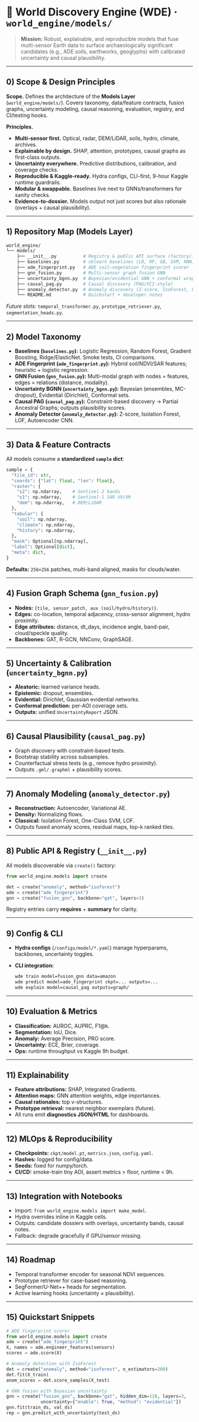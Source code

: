 # 🧠 World Discovery Engine (WDE) · `world_engine/models/`

> **Mission:** Robust, explainable, and reproducible models that fuse multi-sensor Earth data to surface archaeologically significant candidates (e.g., ADE soils, earthworks, geoglyphs) with calibrated uncertainty and causal plausibility.

---

## 0) Scope & Design Principles

**Scope.**
Defines the architecture of the **Models Layer** (`world_engine/models/`). Covers taxonomy, data/feature contracts, fusion graphs, uncertainty modeling, causal reasoning, evaluation, registry, and CI/testing hooks.

**Principles.**

* **Multi-sensor first.** Optical, radar, DEM/LiDAR, soils, hydro, climate, archives.
* **Explainable by design.** SHAP, attention, prototypes, causal graphs as first-class outputs.
* **Uncertainty everywhere.** Predictive distributions, calibration, and coverage checks.
* **Reproducible & Kaggle-ready.** Hydra configs, CLI-first, 9-hour Kaggle runtime guardrails.
* **Modular & swappable.** Baselines live next to GNNs/transformers for sanity checks.
* **Evidence-to-dossier.** Models output not just scores but also rationale (overlays + causal plausibility).

---

## 1) Repository Map (Models Layer)

```bash
world_engine/
└── models/
    ├── __init__.py          # Registry & public API surface (factory/imports)
    ├── baselines.py         # sklearn baselines (LR, RF, GB, SVM, KNN)
    ├── ade_fingerprint.py   # ADE soil–vegetation fingerprint scorer
    ├── gnn_fusion.py        # Multi-sensor graph fusion GNN
    ├── uncertainty_bgnn.py  # Bayesian/evidential GNN + conformal wrappers
    ├── causal_pag.py        # Causal discovery (PAG/FCI-style)
    ├── anomaly_detector.py  # Anomaly discovery (Z-score, IsoForest, LOF, AE-CNN)
    └── README.md            # Quickstart + developer notes
```

*Future slots:* `temporal_transformer.py`, `prototype_retriever.py`, `segmentation_heads.py`.

---

## 2) Model Taxonomy

* **Baselines (`baselines.py`):** Logistic Regression, Random Forest, Gradient Boosting, Ridge/ElasticNet. Smoke tests, CI comparisons.
* **ADE Fingerprint (`ade_fingerprint.py`):** Hybrid soil/NDVI/SAR features; heuristic + logistic regression.
* **GNN Fusion (`gnn_fusion.py`):** Multi-modal graph with nodes = features, edges = relations (distance, modality).
* **Uncertainty BGNN (`uncertainty_bgnn.py`):** Bayesian (ensembles, MC-dropout), Evidential (Dirichlet), Conformal sets.
* **Causal PAG (`causal_pag.py`):** Constraint-based discovery → Partial Ancestral Graphs; outputs plausibility scores.
* **Anomaly Detector (`anomaly_detector.py`):** Z-score, Isolation Forest, LOF, Autoencoder CNN.

---

## 3) Data & Feature Contracts

All models consume a **standardized `sample` dict**:

```python
sample = {
  "tile_id": str,
  "coords": {"lat": float, "lon": float},
  "raster": {
    "s2": np.ndarray,    # Sentinel-2 bands
    "s1": np.ndarray,    # Sentinel-1 SAR VV/VH
    "dem": np.ndarray,   # DEM/LiDAR
  },
  "tabular": {
    "soil": np.ndarray,
    "climate": np.ndarray,
    "history": np.ndarray,
  },
  "mask": Optional[np.ndarray],
  "label": Optional[dict],
  "meta": dict,
}
```

**Defaults:** `256×256` patches, multi-band aligned, masks for clouds/water.

---

## 4) Fusion Graph Schema (`gnn_fusion.py`)

* **Nodes:** `{tile, sensor_patch, aux (soil/hydro/history)}`.
* **Edges:** co-location, temporal adjacency, cross-sensor alignment, hydro proximity.
* **Edge attributes:** distance, dt\_days, incidence angle, band-pair, cloud/speckle quality.
* **Backbones:** GAT, R-GCN, NNConv, GraphSAGE.

---

## 5) Uncertainty & Calibration (`uncertainty_bgnn.py`)

* **Aleatoric:** learned variance heads.
* **Epistemic:** dropout, ensembles.
* **Evidential:** Dirichlet, Gaussian evidential networks.
* **Conformal prediction:** per-AOI coverage sets.
* **Outputs:** unified `UncertaintyReport` JSON.

---

## 6) Causal Plausibility (`causal_pag.py`)

* Graph discovery with constraint-based tests.
* Bootstrap stability across subsamples.
* Counterfactual stress tests (e.g., remove hydro proximity).
* Outputs `.gml/.graphml` + plausibility scores.

---

## 7) Anomaly Modeling (`anomaly_detector.py`)

* **Reconstruction:** Autoencoder, Variational AE.
* **Density:** Normalizing flows.
* **Classical:** Isolation Forest, One-Class SVM, LOF.
* Outputs fused anomaly scores, residual maps, top-k ranked tiles.

---

## 8) Public API & Registry (`__init__.py`)

All models discoverable via `create()` factory:

```python
from world_engine.models import create

det = create("anomaly", method="isoforest")
ade = create("ade_fingerprint")
gnn = create("fusion_gnn", backbone="gat", layers=3)
```

Registry entries carry **requires** + **summary** for clarity.

---

## 9) Config & CLI

* **Hydra configs** (`/configs/model/*.yaml`) manage hyperparams, backbones, uncertainty toggles.
* **CLI integration:**

  ```bash
  wde train model=fusion_gnn data=amazon
  wde predict model=ade_fingerprint ckpt=... outputs=...
  wde explain model=causal_pag outputs=graph/
  ```

---

## 10) Evaluation & Metrics

* **Classification:** AUROC, AUPRC, F1\@k.
* **Segmentation:** IoU, Dice.
* **Anomaly:** Average Precision, PRO score.
* **Uncertainty:** ECE, Brier, coverage.
* **Ops:** runtime throughput vs Kaggle 9h budget.

---

## 11) Explainability

* **Feature attributions:** SHAP, Integrated Gradients.
* **Attention maps:** GNN attention weights, edge importances.
* **Causal rationales:** top v-structures.
* **Prototype retrieval:** nearest neighbor exemplars (future).
* All runs emit **diagnostics JSON/HTML** for dashboards.

---

## 12) MLOps & Reproducibility

* **Checkpoints:** `ckpt/model.pt`, `metrics.json`, `config.yaml`.
* **Hashes:** logged for config/data.
* **Seeds:** fixed for numpy/torch.
* **CI/CD:** smoke-train tiny AOI, assert metrics > floor, runtime < 9h.

---

## 13) Integration with Notebooks

* Import: `from world_engine.models import make_model`.
* Hydra overrides inline in Kaggle cells.
* Outputs: candidate dossiers with overlays, uncertainty bands, causal notes.
* Fallback: degrade gracefully if GPU/sensor missing.

---

## 14) Roadmap

* Temporal transformer encoder for seasonal NDVI sequences.
* Prototype retriever for case-based reasoning.
* SegFormer/U-Net++ heads for segmentation.
* Active learning hooks (uncertainty × plausibility).

---

## 15) Quickstart Snippets

```python
# ADE fingerprint scorer
from world_engine.models import create
ade = create("ade_fingerprint")
X, names = ade.engineer_features(sensors)
scores = ade.score(X)

# Anomaly detection with IsoForest
det = create("anomaly", method="isoforest", n_estimators=200)
det.fit(X_train)
anom_scores = det.score_samples(X_test)

# GNN fusion with Bayesian uncertainty
gnn = create("fusion_gnn", backbone="gat", hidden_dim=128, layers=3,
             uncertainty={"enable": True, "method": "evidential"})
gnn.fit(train_ds, val_ds)
rep = gnn.predict_with_uncertainty(test_ds)
```
